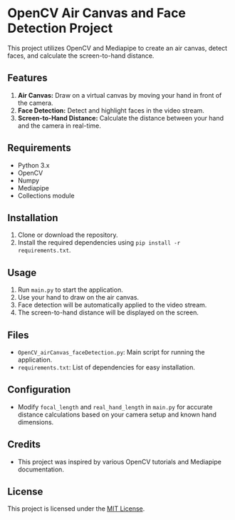 # OpenCV Air Canvas and Face Detection Project

This project utilizes OpenCV and Mediapipe to create an air canvas, detect faces, and calculate the screen-to-hand distance.

## Features
1. **Air Canvas:** Draw on a virtual canvas by moving your hand in front of the camera.
2. **Face Detection:** Detect and highlight faces in the video stream.
3. **Screen-to-Hand Distance:** Calculate the distance between your hand and the camera in real-time.

## Requirements
- Python 3.x
- OpenCV
- Numpy
- Mediapipe
- Collections module

## Installation
1. Clone or download the repository.
2. Install the required dependencies using `pip install -r requirements.txt`.

## Usage
1. Run `main.py` to start the application.
2. Use your hand to draw on the air canvas.
3. Face detection will be automatically applied to the video stream.
4. The screen-to-hand distance will be displayed on the screen.

## Files
- `OpenCV_airCanvas_faceDetection.py`: Main script for running the application.
- `requirements.txt`: List of dependencies for easy installation.

## Configuration
- Modify `focal_length` and `real_hand_length` in `main.py` for accurate distance calculations based on your camera setup and known hand dimensions.

## Credits
- This project was inspired by various OpenCV tutorials and Mediapipe documentation.

## License
This project is licensed under the [MIT License](LICENSE).
